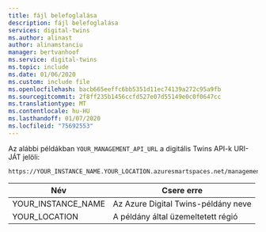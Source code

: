 ```yaml
---
title: fájl belefoglalása
description: fájl belefoglalása
services: digital-twins
ms.author: alinast
author: alinamstanciu
manager: bertvanhoof
ms.service: digital-twins
ms.topic: include
ms.date: 01/06/2020
ms.custom: include file
ms.openlocfilehash: bacb665eeffc6bb5351d11ec74139a272c95a9fb
ms.sourcegitcommit: 2f8ff235b1456ccfd527e07d55149e0c0f0647cc
ms.translationtype: MT
ms.contentlocale: hu-HU
ms.lasthandoff: 01/07/2020
ms.locfileid: "75692553"
---
```

Az alábbi példákban `YOUR_MANAGEMENT_API_URL` a digitális Twins API-k URI-JÁT jelöli:

```URL
https://YOUR_INSTANCE_NAME.YOUR_LOCATION.azuresmartspaces.net/management/api/v1.0
```

| Név | Csere erre |
| --- | --- |
| YOUR_INSTANCE_NAME | Az Azure Digital Twins-példány neve |
| YOUR_LOCATION | A példány által üzemeltetett régió |
